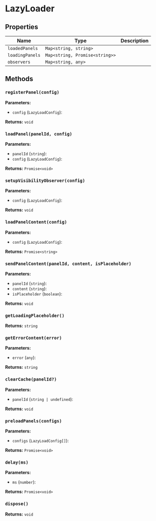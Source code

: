 # LazyLoader

## Properties

| Name | Type | Description |
|------|------|-------------|
| `loadedPanels` | `Map<string, string>` |  |
| `loadingPanels` | `Map<string, Promise<string>>` |  |
| `observers` | `Map<string, any>` |  |

## Methods

### `registerPanel(config)`

**Parameters:**

- `config` (`LazyLoadConfig`): 

**Returns:** `void`

### `loadPanel(panelId, config)`

**Parameters:**

- `panelId` (`string`): 
- `config` (`LazyLoadConfig`): 

**Returns:** `Promise<void>`

### `setupVisibilityObserver(config)`

**Parameters:**

- `config` (`LazyLoadConfig`): 

**Returns:** `void`

### `loadPanelContent(config)`

**Parameters:**

- `config` (`LazyLoadConfig`): 

**Returns:** `Promise<string>`

### `sendPanelContent(panelId, content, isPlaceholder)`

**Parameters:**

- `panelId` (`string`): 
- `content` (`string`): 
- `isPlaceholder` (`boolean`): 

**Returns:** `void`

### `getLoadingPlaceholder()`

**Returns:** `string`

### `getErrorContent(error)`

**Parameters:**

- `error` (`any`): 

**Returns:** `string`

### `clearCache(panelId?)`

**Parameters:**

- `panelId` (`string | undefined`): 

**Returns:** `void`

### `preloadPanels(configs)`

**Parameters:**

- `configs` (`LazyLoadConfig[]`): 

**Returns:** `Promise<void>`

### `delay(ms)`

**Parameters:**

- `ms` (`number`): 

**Returns:** `Promise<void>`

### `dispose()`

**Returns:** `void`

